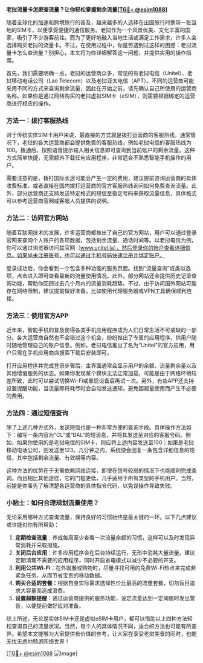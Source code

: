 **老挝流量卡怎麽查流量？让你轻松掌握剩余流量[[TG💪+ @esim1088](https://t.me/s/esim1088)]**

随着全球化的加速和跨境旅行的普及，越来越多的人选择在出国旅行时携带一张当地的SIM卡，以便享受便捷的通信服务。老挝作为一个风景优美、文化丰富的国家，吸引了不少游客前往。而为了更好地融入当地生活或满足工作需求，许多人会选择购买老挝的流量卡。不过，在使用过程中，你是否遇到过这样的困惑：老挝流量卡怎么查流量？别担心，本文将为你详细解答这一问题，并提供实用的操作指南。

首先，我们需要明确一点，老挝的运营商众多，常见的有老挝电信（Unitel）、老挝移动电话公司（Lao Telecom）以及老挝亚太电信（APT）。不同的运营商可能采用不同的方式来查询剩余流量，因此在开始之前，请先确认自己所使用的运营商名称。如果你是通过网络购买的老挝虚拟SIM卡（eSIM），则需要根据绑定的运营商进行相应的操作。

### 方法一：拨打客服热线
对于传统实体SIM卡用户来说，最直接的方式就是拨打运营商的客服热线。通常情况下，老挝的各大运营商都会提供免费的客服热线，例如老挝电信的客服热线为100。拨通后，按照语音提示输入相关信息即可查询到当前账户的剩余流量。这种方式简单快捷，无需额外下载任何应用程序，非常适合不熟悉智能手机操作的用户。

需要注意的是，拨打国际长途可能会产生一定的费用，建议提前咨询运营商的具体收费标准，或者直接在国内拨打运营商的官方客服热线询问如何免费查询流量。此外，部分运营商还支持发送特定格式的短信至指定号码来获取流量信息，具体格式可以参考运营商官网或客服人员提供的说明。

### 方法二：访问官方网站
随着互联网技术的发展，许多运营商都推出了自己的官方网站，用户可以通过登录官网来查询个人账户的各项数据，包括剩余流量、通话时间等。以老挝电信为例，你可以通过浏览器访问其官网（www.unitel.la），然后登录你的账户查看详细信息。如果尚未注册账号，也可以通过手机号码快速注册并绑定账户。

登录成功后，你会看到一个包含多种功能的服务页面。找到“流量查询”或类似选项，点击进入即可查看最新的流量使用情况。此外，部分网站还会提供历史记录查询功能，帮助你回顾过去几个月内的流量消耗趋势。不过，由于访问国外网站可能存在网络限制，建议提前做好准备，比如使用代理服务器或VPN工具确保顺利连接。

### 方法三：使用官方APP
近年来，智能手机的普及使得各类手机应用程序成为人们日常生活不可或缺的一部分。各大运营商自然也不会错过这个机会，纷纷推出了专属的应用程序，供用户随时随地管理自己的账户信息。例如，老挝电信推出了名为“Unitel”的官方应用，用户只需在手机应用商店搜索下载后安装即可。

打开应用程序并完成登录步骤后，主界面通常会显示用户的余额、流量剩余量以及其他增值服务的状态。如果你发现某个模块无法正常加载，可能是由于网络环境较差所致，此时可以尝试切换Wi-Fi或重启设备后再试一次。另外，有些APP还支持设置提醒功能，当流量即将耗尽时会自动发送通知，避免因超量使用而产生不必要的费用。

### 方法四：通过短信查询
除了上述几种方式外，发送短信也是一种非常方便的查询手段。具体操作方法如下：编写一条内容为“CL”或“BAL”的短消息，并将其发送至对应的客服号码。例如，如果你使用的是老挝电信的SIM卡，则应将上述内容发送至100；如果是老挝移动电话公司，则发送至123。几分钟之内，系统便会回复一条包含详细信息的短信，其中包括剩余流量、有效期等内容。

这种方法的优势在于无需依赖网络连接，即使在信号较弱的情况下也能顺利完成查询。而且相比其他途径，它的门槛更低，几乎适用于所有类型的手机用户。当然，前提是你事先了解清楚各运营商的具体指令代码，以免误操作导致失败。

### 小贴士：如何合理规划流量使用？
无论采用哪种方式查询流量，保持良好的习惯始终是最关键的一环。以下几点建议或许能对你有所帮助：

1. **定期检查流量**：养成每周至少查看一次流量余额的习惯，这样可以及时发现异常消耗并采取措施。
2. **关闭后台应用**：许多应用程序会在后台持续运行，无形中消耗大量流量。建议定期清理不需要的应用程序，同时开启省电模式以减少不必要的开支。
3. **利用公共Wi-Fi**：在外就餐或购物时，尽量寻找可用的免费Wi-Fi热点来完成非紧急任务，从而节省宝贵的移动数据。
4. **购买合适的套餐**：根据自身实际需求选择性价比最高的流量套餐，切勿盲目追求大容量而造成浪费。
5. **设置超额提醒**：通过运营商提供的服务功能，设定流量达到一定阈值时发出警告，以便提前做好应对准备。

综上所述，无论是实体SIM卡还是虚拟eSIM卡用户，都可以借助以上四种方法轻松查询自己的流量状况。当然，每个人的具体情况不同，适合的方法也可能有所差异。希望本文能够为大家提供有价值的参考，让大家在享受老挝美景的同时，也能无忧无虑地畅游网络世界！

[[TG💪+ @esim1088](https://t.me/s/esim1088) ![Image](https://i.postimg.cc/4NQfJmqS/Snipaste-2025-05-13-00-14-12.png)]